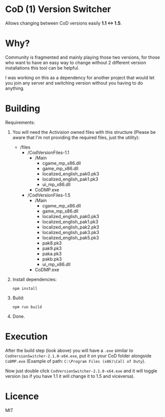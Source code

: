 # CoD (1) Version Switcher

Allows changing between CoD versions easily **1.1 <-> 1.5**.

# Why?

Community is fragmented and mainly playing those two versions, for those who want to have an easy way to change
 without 2 different version installations this tool can be helpful. 
 
 
 I was working on this as a dependency for
  another project that would let you join any server and switching version without you having to do anything.
 
# Building

Requirements:

1. You will need the Activision owned files with this structure (Please be aware that I'm not providing the required files, just the utility):

    - /files
        - /CodVersionFiles-1.1
            - /Main
                - cgame_mp_x86.dll
                - game_mp_x86.dll
                - localized_english_pak0.pk3
                - localized_english_pak1.pk3
                - ui_mp_x86.dll
            - CoDMP.exe
        - /CodVersionFiles-1.5
            - /Main
                - cgame_mp_x86.dll
                - game_mp_x86.dll
                - localized_english_pak0.pk3
                - localized_english_pak1.pk3
                - localized_english_pak2.pk3
                - localized_english_pak3.pk3
                - localized_english_pak5.pk3
                - pak8.pk3
                - pak9.pk3
                - paka.pk3
                - pakb.pk3
                - ui_mp_x86.dll
            - CoDMP.exe

1. Install dependencies:

    `npm install`

1. Build:

    `npm run build`

1. Done.

# Execution

After the build step (look above) you will have a `.exe` similar to `CodVersionSwitcher-2.1.0-x64.exe`, put it on
 your CoD folder alongside `CoDMP.exe` (Example of path: `C:\Program Files (x86)\Call of Duty`).
 
Now just double click `CodVersionSwitcher-2.1.0-x64.exe` and it will toggle version (so if you have 1.1 it will
 change it to 1.5 and viceversa).
 
 # Licence
 
 MIT
